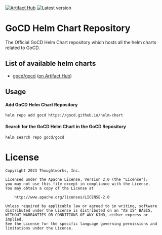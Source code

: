 [![Artifact Hub](https://img.shields.io/endpoint?url=https://artifacthub.io/badge/repository/gocd)](https://artifacthub.io/packages/search?repo=gocd)
![Latest version](https://img.shields.io/github/v/release/gocd/helm-chart)

# GoCD Helm Chart Repository

The Official GoCD Helm Chart repository which hosts all the helm charts related to GoCD.

## List of available helm charts

- [gocd/gocd](https://github.com/gocd/helm-chart/blob/master/gocd/README.md) ([on Artifact Hub](https://artifacthub.io/packages/helm/gocd/gocd))

## Usage

#### Add GoCD Helm Chart Repository

```
helm repo add gocd https://gocd.github.io/helm-chart
```

#### Search for the GoCD Helm Chart in the GoCD Repository

```
helm search repo gocd/gocd
```

# License

```plain
Copyright 2023 Thoughtworks, Inc.

Licensed under the Apache License, Version 2.0 (the "License");
you may not use this file except in compliance with the License.
You may obtain a copy of the License at

    http://www.apache.org/licenses/LICENSE-2.0

Unless required by applicable law or agreed to in writing, software
distributed under the License is distributed on an "AS IS" BASIS,
WITHOUT WARRANTIES OR CONDITIONS OF ANY KIND, either express or implied.
See the License for the specific language governing permissions and
limitations under the License.
```

